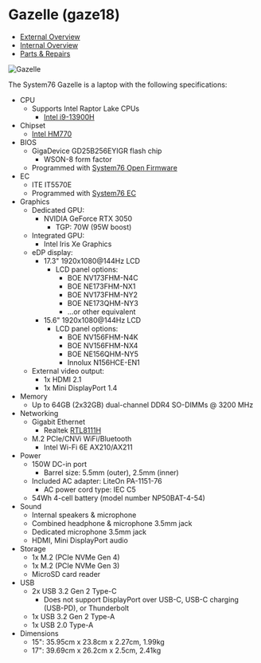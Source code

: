 # Gazelle (gaze18)

- [External Overview](./external-overview.md)
- [Internal Overview](./internal-overview.md)
- [Parts & Repairs](./repairs.md)

![Gazelle](./img/gaze18.webp)

The System76 Gazelle is a laptop with the following specifications:

- CPU
    - Supports Intel Raptor Lake CPUs
        - [Intel i9-13900H](https://ark.intel.com/content/www/us/en/ark/products/232135/intel-core-i913900h-processor-24m-cache-up-to-5-40-ghz.html)
- Chipset
    - [Intel HM770](https://ark.intel.com/content/www/us/en/ark/products/232478/intel-hm770-chipset.html)
- BIOS
    - GigaDevice GD25B256EYIGR flash chip
        - WSON-8 form factor
    - Programmed with [System76 Open Firmware](https://github.com/system76/firmware-open)
- EC
    - ITE IT5570E
    - Programmed with [System76 EC](https://github.com/system76/ec)
- Graphics
    - Dedicated GPU:
        - NVIDIA GeForce RTX 3050
            - TGP: 70W (95W boost)
    - Integrated GPU:
        - Intel Iris Xe Graphics 
    - eDP display:
        - 17.3" 1920x1080@144Hz LCD
            - LCD panel options:
                - BOE NV173FHM-N4C
                - BOE NE173FHM-NX1
                - BOE NV173FHM-NY2
                - BOE NE173QHM-NY3
                - ...or other equivalent
        - 15.6" 1920x1080@144Hz LCD
            - LCD panel options:
                - BOE NV156FHM-N4K
                - BOE NV156FHM-NX4
                - BOE NE156QHM-NY5
                - Innolux N156HCE-EN1
    - External video output:
        - 1x HDMI 2.1
        - 1x Mini DisplayPort 1.4
- Memory
    - Up to 64GB (2x32GB) dual-channel DDR4 SO-DIMMs @ 3200 MHz
- Networking
    - Gigabit Ethernet
        - Realtek [RTL8111H](https://www.realtek.com/en/products/communications-network-ics/item/rtl8111h-s-cg)
    - M.2 PCIe/CNVi WiFi/Bluetooth
        - Intel Wi-Fi 6E AX210/AX211
- Power
    - 150W DC-in port
        - Barrel size: 5.5mm (outer), 2.5mm (inner)
    - Included AC adapter: LiteOn PA-1151-76
        - AC power cord type: IEC C5
    - 54Wh 4-cell battery (model number NP50BAT-4-54)
- Sound
    - Internal speakers & microphone
    - Combined headphone & microphone 3.5mm jack
    - Dedicated microphone 3.5mm jack
    - HDMI, Mini DisplayPort audio
- Storage
    - 1x M.2 (PCIe NVMe Gen 4)
    - 1x M.2 (PCIe NVMe Gen 3)
    - MicroSD card reader
- USB
    - 2x USB 3.2 Gen 2 Type-C
        - Does not support DisplayPort over USB-C, USB-C charging (USB-PD), or Thunderbolt
    - 1x USB 3.2 Gen 2 Type-A
    - 1x USB 2.0 Type-A
- Dimensions
    - 15": 35.95cm x 23.8cm x 2.27cm, 1.99kg
    - 17": 39.69cm x 26.2cm x 2.5cm, 2.41kg
